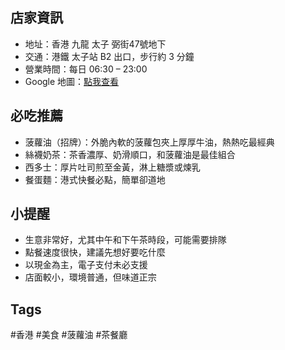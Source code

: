 
## 店家資訊
- 地址：香港 九龍 太子 弼街47號地下  
- 交通：港鐵 太子站 B2 出口，步行約 3 分鐘  
- 營業時間：每日 06:30 – 23:00  
- Google 地圖：[點我查看](https://maps.google.com/?q=Kam+Wah+Cafe,+47+Bute+St,+Prince+Edward,+Hong+Kong)  

## 必吃推薦
- 菠蘿油（招牌）：外脆內軟的菠蘿包夾上厚厚牛油，熱熱吃最經典  
- 絲襪奶茶：茶香濃厚、奶滑順口，和菠蘿油是最佳組合  
- 西多士：厚片吐司煎至金黃，淋上糖漿或煉乳  
- 餐蛋麵：港式快餐必點，簡單卻道地  

## 小提醒
- 生意非常好，尤其中午和下午茶時段，可能需要排隊  
- 點餐速度很快，建議先想好要吃什麼  
- 以現金為主，電子支付未必支援  
- 店面較小，環境普通，但味道正宗  

## Tags
#香港 #美食 #菠蘿油 #茶餐廳
